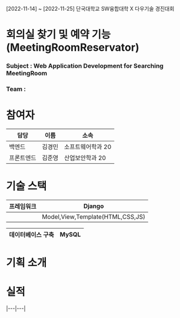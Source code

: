 
[2022-11-14] ~ [2022-11-25] 단국대학교 SW융합대학 X 다우기술 경진대회
# 회의실 찾기 및 예약 기능(MeetingRoomReservator)

### Subject : Web Application Development for Searching MeetingRoom 
### Team :


# 참여자

|담당|이름|소속|
|---|---|---|
|백엔드|김경민|소프트웨어학과 20|
|프론트엔드|김준영|산업보안학과 20|



# 기술 스택
|프레임워크|Django|
|---|---|
||Model,View,Template(HTML,CSS,JS)|

|데이터베이스 구축|MySQL|
|---|---|

# 기획 소개

# 실적
|---|---|

